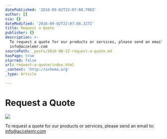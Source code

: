 ```yaml
---
datePublished: '2016-09-02T22:07:08.708Z'
author: []
via: {}
dateModified: '2016-09-02T22:07:08.327Z'
title: Request a Quote
publisher: {}
description: >-
  To request a quote for our products or services, please send an email to:
  info@accelemr.com
sourcePath: _posts/2016-08-22-request-a-quote.md
hasPage: true
starred: false
url: request-a-quote/index.html
_context: 'http://schema.org'
_type: Article

---
```

# Request a Quote
![](https://imgflo.herokuapp.com/graph/vahj1ThiexotieMo/659de379614255f143cd5589a0fadb07/croprotate.jpg?cropheight=3272&cropwidth=4497&degrees=0&input=https%3A%2F%2Fthe-grid-user-content.s3-us-west-2.amazonaws.com%2F47efe0c8-87ac-4a62-92e2-4c56c3588d59.jpg&x=0&y=0)

To request a quote for our products or services, please send an email to: info@accelemr.com